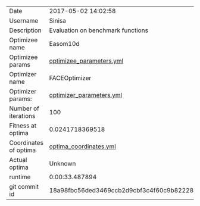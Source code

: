 | | |
| --- | --- |
| Date | 2017-05-02 14:02:58 |
| Username | Sinisa |
| Description | Evaluation on benchmark functions |
| Optimizee name | Easom10d |
| Optimizee params |  <a href="optimizee_parameters.yml">optimizee_parameters.yml</a>  |
| Optimizer name | FACEOptimizer |
| Optimizer params: |  <a href="optimizer_parameters.yml">optimizer_parameters.yml</a>  |
| Number of iterations | 100 |
| Fitness at optima | 0.0241718369518 |
| Coordinates of optima |  <a href="optima_coordinates.yml">optima_coordinates.yml</a>  |
| Actual optima |  Unknown  |
| runtime | 0:00:33.487894 |
| git commit id | 18a98fbc56ded3469ccb2d9cbf3c4f60c9b82228 |